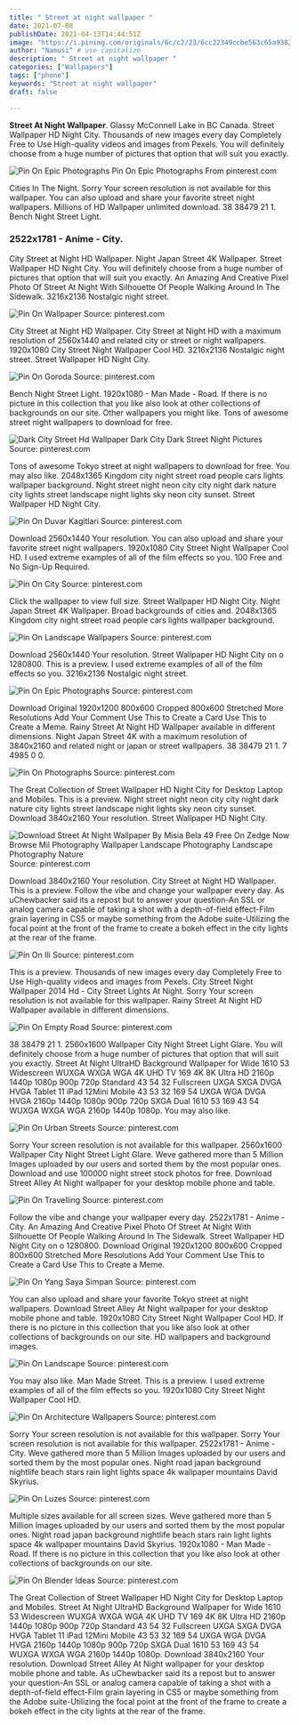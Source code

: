 ```yaml
---
title: " Street at night wallpaper "
date: 2021-07-08
publishDate: 2021-04-13T14:44:51Z
image: "https://i.pinimg.com/originals/6c/c2/23/6cc22349ccbe563c65a9382f8860e964.png"
author: "Namusi" # use capitalize
description: " Street at night wallpaper "
categories: ["Wallpapers"]
tags: ["phone"]
keywords: "Street at night wallpaper"
draft: false

---
```



**Street At Night Wallpaper**. Glassy McConnell Lake in BC Canada. Street Wallpaper HD Night City. Thousands of new images every day Completely Free to Use High-quality videos and images from Pexels. You will definitely choose from a huge number of pictures that option that will suit you exactly.

![Pin On Epic Photographs](https://i.pinimg.com/originals/27/8f/66/278f6656b4e6770bbac5498eb80a3d17.jpg "Pin On Epic Photographs")
Pin On Epic Photographs From pinterest.com


Cities In The Night. Sorry Your screen resolution is not available for this wallpaper. You can also upload and share your favorite street night wallpapers. Millions of HD Wallpaper unlimited download. 38 38479 21 1. Bench Night Street Light.

### 2522x1781 - Anime - City.

City Street at Night HD Wallpaper. Night Japan Street 4K Wallpaper. Street Wallpaper HD Night City. You will definitely choose from a huge number of pictures that option that will suit you exactly. An Amazing And Creative Pixel Photo Of Street At Night With Silhouette Of People Walking Around In The Sidewalk. 3216x2136 Nostalgic night street.


![Pin On Wallpaper](https://i.pinimg.com/originals/cc/6c/d7/cc6cd7cbccb534ad3dee7df16ca2161e.jpg "Pin On Wallpaper")
Source: pinterest.com

City Street at Night HD Wallpaper. City Street at Night HD with a maximum resolution of 2560x1440 and related city or street or night wallpapers. 1920x1080 City Street Night Wallpaper Cool HD. 3216x2136 Nostalgic night street. Street Wallpaper HD Night City.

![Pin On Goroda](https://i.pinimg.com/originals/f7/af/4f/f7af4f655bd5f161d823f8eb0f51d7ca.jpg "Pin On Goroda")
Source: pinterest.com

Bench Night Street Light. 1920x1080 - Man Made - Road. If there is no picture in this collection that you like also look at other collections of backgrounds on our site. Other wallpapers you might like. Tons of awesome street night wallpapers to download for free.

![Dark City Street Hd Wallpaper Dark City Dark Street Night Pictures](https://i.pinimg.com/originals/26/90/29/269029134c147a2db3fa7ed133da52dd.jpg "Dark City Street Hd Wallpaper Dark City Dark Street Night Pictures")
Source: pinterest.com

Tons of awesome Tokyo street at night wallpapers to download for free. You may also like. 2048x1365 Kingdom city night street road people cars lights wallpaper background. Night street night neon city city night dark nature city lights street landscape night lights sky neon city sunset. Street Wallpaper HD Night City.

![Pin On Duvar Kagitlari](https://i.pinimg.com/originals/65/7a/0a/657a0a1e0c1fcee1925ae87e930fba2d.jpg "Pin On Duvar Kagitlari")
Source: pinterest.com

Download 2560x1440 Your resolution. You can also upload and share your favorite street night wallpapers. 1920x1080 City Street Night Wallpaper Cool HD. I used extreme examples of all of the film effects so you. 100 Free and No Sign-Up Required.

![Pin On City](https://i.pinimg.com/originals/d8/d3/0a/d8d30a625eba6f22770d84603c299f7e.jpg "Pin On City")
Source: pinterest.com

Click the wallpaper to view full size. Street Wallpaper HD Night City. Night Japan Street 4K Wallpaper. Broad backgrounds of cities and. 2048x1365 Kingdom city night street road people cars lights wallpaper background.

![Pin On Landscape Wallpapers](https://i.pinimg.com/originals/b5/9d/00/b59d00195b04e7bf71a37e5094dd625e.jpg "Pin On Landscape Wallpapers")
Source: pinterest.com

Download 2560x1440 Your resolution. Street Wallpaper HD Night City on o 1280800. This is a preview. I used extreme examples of all of the film effects so you. 3216x2136 Nostalgic night street.

![Pin On Epic Photographs](https://i.pinimg.com/originals/27/8f/66/278f6656b4e6770bbac5498eb80a3d17.jpg "Pin On Epic Photographs")
Source: pinterest.com

Download Original 1920x1200 800x600 Cropped 800x600 Stretched More Resolutions Add Your Comment Use This to Create a Card Use This to Create a Meme. Rainy Street At Night HD Wallpaper available in different dimensions. Night Japan Street 4K with a maximum resolution of 3840x2160 and related night or japan or street wallpapers. 38 38479 21 1. 7 4985 0 0.

![Pin On Photographs](https://i.pinimg.com/originals/e1/a9/1e/e1a91e7a646b12563888c6c5473f0fb8.jpg "Pin On Photographs")
Source: pinterest.com

The Great Collection of Street Wallpaper HD Night City for Desktop Laptop and Mobiles. This is a preview. Night street night neon city city night dark nature city lights street landscape night lights sky neon city sunset. Download 3840x2160 Your resolution. Street Wallpaper HD Night City.

![Download Street At Night Wallpaper By Misia Bela 49 Free On Zedge Now Browse Mil Photography Wallpaper Landscape Photography Landscape Photography Nature](https://i.pinimg.com/736x/24/c9/4a/24c94a5e88285a67f4f2894cb70e58c4.jpg "Download Street At Night Wallpaper By Misia Bela 49 Free On Zedge Now Browse Mil Photography Wallpaper Landscape Photography Landscape Photography Nature")
Source: pinterest.com

Download 3840x2160 Your resolution. City Street at Night HD Wallpaper. This is a preview. Follow the vibe and change your wallpaper every day. As uChewbacker said its a repost but to answer your question-An SSL or analog camera capable of taking a shot with a depth-of-field effect-Film grain layering in CS5 or maybe something from the Adobe suite-Utilizing the focal point at the front of the frame to create a bokeh effect in the city lights at the rear of the frame.

![Pin On Ili](https://i.pinimg.com/originals/ab/ec/31/abec319d9a4702c2b9f32b5377029b33.jpg "Pin On Ili")
Source: pinterest.com

This is a preview. Thousands of new images every day Completely Free to Use High-quality videos and images from Pexels. City Street Night Wallpaper 2014 Hd - City Street Lights At Night. Sorry Your screen resolution is not available for this wallpaper. Rainy Street At Night HD Wallpaper available in different dimensions.

![Pin On Empty Road](https://i.pinimg.com/originals/2d/8f/c9/2d8fc930bc070bbd84d16c68bcc86eb4.jpg "Pin On Empty Road")
Source: pinterest.com

38 38479 21 1. 2560x1600 Wallpaper City Night Street Light Glare. You will definitely choose from a huge number of pictures that option that will suit you exactly. Street At Night UltraHD Background Wallpaper for Wide 1610 53 Widescreen WUXGA WXGA WGA 4K UHD TV 169 4K 8K Ultra HD 2160p 1440p 1080p 900p 720p Standard 43 54 32 Fullscreen UXGA SXGA DVGA HVGA Tablet 11 iPad 12Mini Mobile 43 53 32 169 54 UXGA WGA DVGA HVGA 2160p 1440p 1080p 900p 720p SXGA Dual 1610 53 169 43 54 WUXGA WXGA WGA 2160p 1440p 1080p. You may also like.

![Pin On Urban Streets](https://i.pinimg.com/originals/29/bd/78/29bd78cae2d7d01e5b25ea52912f5a6c.jpg "Pin On Urban Streets")
Source: pinterest.com

Sorry Your screen resolution is not available for this wallpaper. 2560x1600 Wallpaper City Night Street Light Glare. Weve gathered more than 5 Million Images uploaded by our users and sorted them by the most popular ones. Download and use 100000 night street stock photos for free. Download Street Alley At Night wallpaper for your desktop mobile phone and table.

![Pin On Travelling](https://i.pinimg.com/originals/cc/96/28/cc9628558456f642f7dab84a1e137216.jpg "Pin On Travelling")
Source: pinterest.com

Follow the vibe and change your wallpaper every day. 2522x1781 - Anime - City. An Amazing And Creative Pixel Photo Of Street At Night With Silhouette Of People Walking Around In The Sidewalk. Street Wallpaper HD Night City on o 1280800. Download Original 1920x1200 800x600 Cropped 800x600 Stretched More Resolutions Add Your Comment Use This to Create a Card Use This to Create a Meme.

![Pin On Yang Saya Simpan](https://i.pinimg.com/originals/8a/a7/01/8aa701ac80c8d2d863c7caa308bd993d.jpg "Pin On Yang Saya Simpan")
Source: pinterest.com

You can also upload and share your favorite Tokyo street at night wallpapers. Download Street Alley At Night wallpaper for your desktop mobile phone and table. 1920x1080 City Street Night Wallpaper Cool HD. If there is no picture in this collection that you like also look at other collections of backgrounds on our site. HD wallpapers and background images.

![Pin On Landscape](https://i.pinimg.com/originals/7b/a6/85/7ba6851aa7f0297d61922f1db9c6baaf.jpg "Pin On Landscape")
Source: pinterest.com

You may also like. Man Made Street. This is a preview. I used extreme examples of all of the film effects so you. 1920x1080 City Street Night Wallpaper Cool HD.

![Pin On Architecture Wallpapers](https://i.pinimg.com/originals/a4/7b/98/a47b98bee274856ea379cb27dc8e7046.jpg "Pin On Architecture Wallpapers")
Source: pinterest.com

Sorry Your screen resolution is not available for this wallpaper. Sorry Your screen resolution is not available for this wallpaper. 2522x1781 - Anime - City. Weve gathered more than 5 Million Images uploaded by our users and sorted them by the most popular ones. Night road japan background nightlife beach stars rain light lights space 4k wallpaper mountains David Skyrius.

![Pin On Luzes](https://i.pinimg.com/736x/5e/ed/55/5eed55ab4f417d8bf6e91be38f9774fe.jpg "Pin On Luzes")
Source: pinterest.com

Multiple sizes available for all screen sizes. Weve gathered more than 5 Million Images uploaded by our users and sorted them by the most popular ones. Night road japan background nightlife beach stars rain light lights space 4k wallpaper mountains David Skyrius. 1920x1080 - Man Made - Road. If there is no picture in this collection that you like also look at other collections of backgrounds on our site.

![Pin On Blender Ideas](https://i.pinimg.com/originals/6c/c2/23/6cc22349ccbe563c65a9382f8860e964.png "Pin On Blender Ideas")
Source: pinterest.com

The Great Collection of Street Wallpaper HD Night City for Desktop Laptop and Mobiles. Street At Night UltraHD Background Wallpaper for Wide 1610 53 Widescreen WUXGA WXGA WGA 4K UHD TV 169 4K 8K Ultra HD 2160p 1440p 1080p 900p 720p Standard 43 54 32 Fullscreen UXGA SXGA DVGA HVGA Tablet 11 iPad 12Mini Mobile 43 53 32 169 54 UXGA WGA DVGA HVGA 2160p 1440p 1080p 900p 720p SXGA Dual 1610 53 169 43 54 WUXGA WXGA WGA 2160p 1440p 1080p. Download 3840x2160 Your resolution. Download Street Alley At Night wallpaper for your desktop mobile phone and table. As uChewbacker said its a repost but to answer your question-An SSL or analog camera capable of taking a shot with a depth-of-field effect-Film grain layering in CS5 or maybe something from the Adobe suite-Utilizing the focal point at the front of the frame to create a bokeh effect in the city lights at the rear of the frame.

